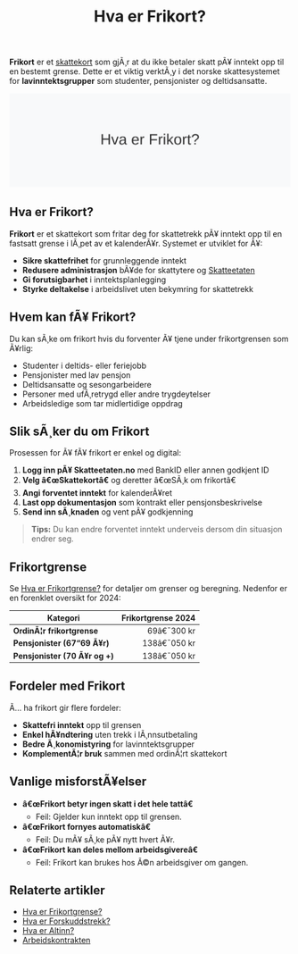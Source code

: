 ﻿---
title: "Hva er Frikort?"
meta_title: "Hva er Frikort?"
meta_description: '**Frikort** er et [skattekort](/blogs/regnskap/skattekort "Hva er Skattekort? En komplett guide til skattekortregler i Norge") som gjÃ¸r at du ikke betaler skat...'
slug: frikort
type: blog
layout: pages/single
---

**Frikort** er et [skattekort](/blogs/regnskap/skattekort "Hva er Skattekort? En komplett guide til skattekortregler i Norge") som gjÃ¸r at du ikke betaler skatt pÃ¥ inntekt opp til en bestemt grense. Dette er et viktig verktÃ¸y i det norske skattesystemet for **lavinntektsgrupper** som studenter, pensjonister og deltidsansatte.

![Hva er Frikort?](hva-er-frikort-image.svg)

## Hva er Frikort?

**Frikort** er et skattekort som fritar deg for skattetrekk pÃ¥ inntekt opp til en fastsatt grense i lÃ¸pet av et kalenderÃ¥r. Systemet er utviklet for Ã¥:

* **Sikre skattefrihet** for grunnleggende inntekt
* **Redusere administrasjon** bÃ¥de for skattytere og [Skatteetaten](/blogs/regnskap/hva-er-altinn "Altinn - Digital Kommunikasjon med Offentlige Myndigheter")
* **Gi forutsigbarhet** i inntektsplanlegging
* **Styrke deltakelse** i arbeidslivet uten bekymring for skattetrekk

## Hvem kan fÃ¥ Frikort?

Du kan sÃ¸ke om frikort hvis du forventer Ã¥ tjene under frikortgrensen som Ã¥rlig:

* Studenter i deltids- eller feriejobb
* Pensjonister med lav pensjon
* Deltidsansatte og sesongarbeidere
* Personer med ufÃ¸retrygd eller andre trygdeytelser
* Arbeidsledige som tar midlertidige oppdrag

## Slik sÃ¸ker du om Frikort

Prosessen for Ã¥ fÃ¥ frikort er enkel og digital:

1. **Logg inn pÃ¥ Skatteetaten.no** med BankID eller annen godkjent ID
2. **Velg â€œSkattekortâ€** og deretter â€œSÃ¸k om frikortâ€
3. **Angi forventet inntekt** for kalenderÃ¥ret
4. **Last opp dokumentasjon** som kontrakt eller pensjonsbeskrivelse
5. **Send inn sÃ¸knaden** og vent pÃ¥ godkjenning

> **Tips:** Du kan endre forventet inntekt underveis dersom din situasjon endrer seg.

## Frikortgrense

Se [Hva er Frikortgrense?](/blogs/regnskap/hva-er-frikortgrense "Hva er Frikortgrense? Frikortgrenser og Skattefri Inntekt") for detaljer om grenser og beregning. Nedenfor er en forenklet oversikt for 2024:

| Kategori                      | Frikortgrense 2024 |
|-------------------------------|-------------------:|
| **OrdinÃ¦r frikortgrense**     | 69â€¯300 kr          |
| **Pensjonister (67“69 Ã¥r)**   | 138â€¯050 kr         |
| **Pensjonister (70 Ã¥r og +)** | 138â€¯050 kr         |

## Fordeler med Frikort

Ã… ha frikort gir flere fordeler:
* **Skattefri inntekt** opp til grensen
* **Enkel hÃ¥ndtering** uten trekk i lÃ¸nnsutbetaling
* **Bedre Ã¸konomistyring** for lavinntektsgrupper
* **KomplementÃ¦r bruk** sammen med ordinÃ¦rt skattekort

## Vanlige misforstÃ¥elser

* **â€œFrikort betyr ingen skatt i det hele tattâ€**
  - Feil: Gjelder kun inntekt opp til grensen.
* **â€œFrikort fornyes automatiskâ€**
  - Feil: Du mÃ¥ sÃ¸ke pÃ¥ nytt hvert Ã¥r.
* **â€œFrikort kan deles mellom arbeidsgivereâ€**
  - Feil: Frikort kan brukes hos Ã©n arbeidsgiver om gangen.

## Relaterte artikler

* [Hva er Frikortgrense?](/blogs/regnskap/hva-er-frikortgrense "Hva er Frikortgrense? Frikortgrenser og Skattefri Inntekt")
* [Hva er Forskuddstrekk?](/blogs/regnskap/hva-er-forskuddstrekk "Forskuddstrekk - Slik Beregnes Skattetrekk")
* [Hva er Altinn?](/blogs/regnskap/hva-er-altinn "Altinn - Digital Kommunikasjon med Offentlige Myndigheter")
* [Arbeidskontrakten](/blogs/regnskap/arbeidskontrakten "Arbeidskontrakten - Din Kontrakt med Arbeidsgiver")







